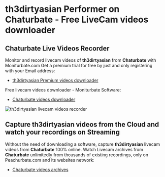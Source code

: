 # th3dirtyasian Performer on Chaturbate - Free LiveCam videos downloader

## Chaturbate Live Videos Recorder

Monitor and record livecam videos of **th3dirtyasian** from **Chaturbate** with Moniturbate.com
Get a premium trial for free by just and only registering with your Email address:
* [th3dirtyasian Premium videos downloader](https://moniturbate.com/request-demo-licence-key.html)

Free livecam videos downloader - Moniturbate Software:
* [Chaturbate videos downloader](https://moniturbate.com/moniturbate-download-software.html)

![th3dirtyasian livecam videos recorder](https://peachurnet.com/templates/moniturbate-software.png)


## Capture th3dirtyasian videos from the Cloud and watch your recordings on Streaming

Without the need of downloading a software, capture **th3dirtyasian** livecam videos from **Chaturbate** 100% online.
Watch Livecam archives from **Chaturbate** unlimitedly from thousands of existing recordings, only on Peachurbate.com and its websites network:
* [Chaturbate videos archives](https://peachurnet.com/)